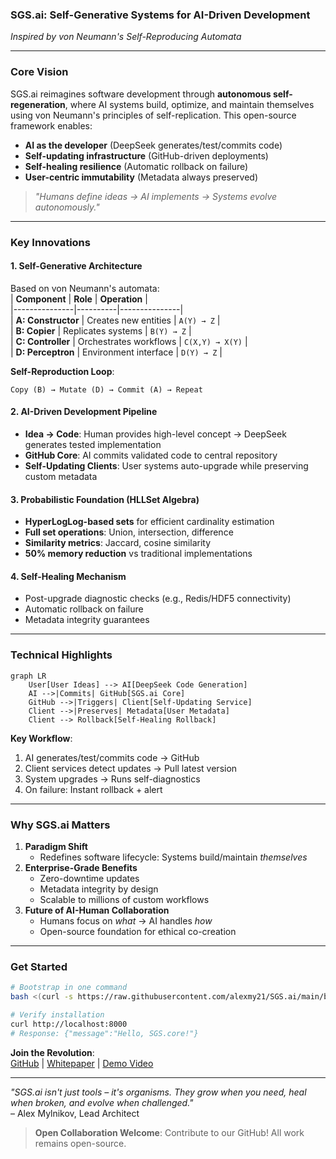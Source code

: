 ### SGS.ai: Self-Generative Systems for AI-Driven Development  
*Inspired by von Neumann's Self-Reproducing Automata*  

---

### **Core Vision**  
SGS.ai reimagines software development through **autonomous self-regeneration**, where AI systems build, optimize, and maintain themselves using von Neumann's principles of self-replication. This open-source framework enables:  
- **AI as the developer** (DeepSeek generates/test/commits code)  
- **Self-updating infrastructure** (GitHub-driven deployments)  
- **Self-healing resilience** (Automatic rollback on failure)  
- **User-centric immutability** (Metadata always preserved)  

> *"Humans define ideas → AI implements → Systems evolve autonomously."*  

---

### **Key Innovations**  
#### 1. **Self-Generative Architecture**  
Based on von Neumann's automata:  
| **Component** | **Role** | **Operation** |  
|---------------|----------|---------------|  
| **A: Constructor** | Creates new entities | `A(Y) → Z` |  
| **B: Copier** | Replicates systems | `B(Y) → Z` |  
| **C: Controller** | Orchestrates workflows | `C(X,Y) → X(Y)` |  
| **D: Perceptron** | Environment interface | `D(Y) → Z` |  

**Self-Reproduction Loop**:  
```  
Copy (B) → Mutate (D) → Commit (A) → Repeat  
```  

#### 2. **AI-Driven Development Pipeline**  
- **Idea → Code**: Human provides high-level concept → DeepSeek generates tested implementation  
- **GitHub Core**: AI commits validated code to central repository  
- **Self-Updating Clients**: User systems auto-upgrade while preserving custom metadata  

#### 3. **Probabilistic Foundation (HLLSet Algebra)**  
- **HyperLogLog-based sets** for efficient cardinality estimation  
- **Full set operations**: Union, intersection, difference  
- **Similarity metrics**: Jaccard, cosine similarity  
- **50% memory reduction** vs traditional implementations  

#### 4. **Self-Healing Mechanism**  
- Post-upgrade diagnostic checks (e.g., Redis/HDF5 connectivity)  
- Automatic rollback on failure  
- Metadata integrity guarantees  

---

### **Technical Highlights**  
```mermaid  
graph LR  
    User[User Ideas] --> AI[DeepSeek Code Generation]  
    AI -->|Commits| GitHub[SGS.ai Core]  
    GitHub -->|Triggers| Client[Self-Updating Service]  
    Client -->|Preserves| Metadata[User Metadata]  
    Client --> Rollback[Self-Healing Rollback]  
```  

**Key Workflow**:  
1. AI generates/test/commits code → GitHub  
2. Client services detect updates → Pull latest version  
3. System upgrades → Runs self-diagnostics  
4. On failure: Instant rollback + alert  

---

### **Why SGS.ai Matters**  
1. **Paradigm Shift**  
   - Redefines software lifecycle: Systems build/maintain *themselves*  
2. **Enterprise-Grade Benefits**  
   - Zero-downtime updates  
   - Metadata integrity by design  
   - Scalable to millions of custom workflows  
3. **Future of AI-Human Collaboration**  
   - Humans focus on *what* → AI handles *how*  
   - Open-source foundation for ethical co-creation  

---

### **Get Started**  
```bash  
# Bootstrap in one command  
bash <(curl -s https://raw.githubusercontent.com/alexmy21/SGS.ai/main/bootstrap.sh)  

# Verify installation  
curl http://localhost:8000  
# Response: {"message":"Hello, SGS.core!"}  
```  

**Join the Revolution**:  
[GitHub](https://github.com/alexmy21/SGS.ai) | [Whitepaper](https://doi.org/10.1145/3714334.3714392) | [Demo Video](link)  

---  
*"SGS.ai isn't just tools – it's organisms. They grow when you need, heal when broken, and evolve when challenged."*  
– Alex Mylnikov, Lead Architect  

> **Open Collaboration Welcome**: Contribute to our GitHub! All work remains open-source.